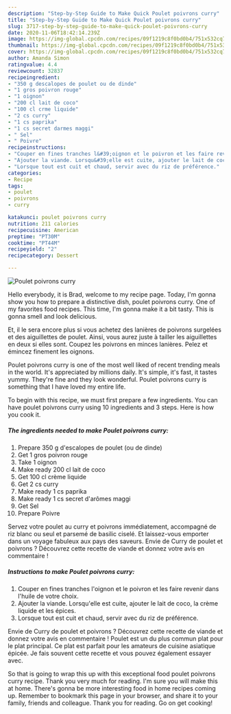 ```yaml
---
description: "Step-by-Step Guide to Make Quick Poulet poivrons curry"
title: "Step-by-Step Guide to Make Quick Poulet poivrons curry"
slug: 3717-step-by-step-guide-to-make-quick-poulet-poivrons-curry
date: 2020-11-06T18:42:14.239Z
image: https://img-global.cpcdn.com/recipes/09f1219c8f0bd0b4/751x532cq70/poulet-poivrons-curry-photo-principale-de-la-recette.jpg
thumbnail: https://img-global.cpcdn.com/recipes/09f1219c8f0bd0b4/751x532cq70/poulet-poivrons-curry-photo-principale-de-la-recette.jpg
cover: https://img-global.cpcdn.com/recipes/09f1219c8f0bd0b4/751x532cq70/poulet-poivrons-curry-photo-principale-de-la-recette.jpg
author: Amanda Simon
ratingvalue: 4.4
reviewcount: 32837
recipeingredient:
- "350 g descalopes de poulet ou de dinde"
- "1 gros poivron rouge"
- "1 oignon"
- "200 cl lait de coco"
- "100 cl crme liquide"
- "2 cs curry"
- "1 cs paprika"
- "1 cs secret darmes maggi"
- " Sel"
- " Poivre"
recipeinstructions:
- "Couper en fines tranches l&#39;oignon et le poivron et les faire revenir dans l&#39;huile de votre choix."
- "Ajouter la viande. Lorsqu&#39;elle est cuite, ajouter le lait de coco, la crème liquide et les épices."
- "Lorsque tout est cuit et chaud, servir avec du riz de préférence."
categories:
- Recipe
tags:
- poulet
- poivrons
- curry

katakunci: poulet poivrons curry 
nutrition: 211 calories
recipecuisine: American
preptime: "PT30M"
cooktime: "PT44M"
recipeyield: "2"
recipecategory: Dessert

---
```



![Poulet poivrons curry](https://img-global.cpcdn.com/recipes/09f1219c8f0bd0b4/751x532cq70/poulet-poivrons-curry-photo-principale-de-la-recette.jpg)

Hello everybody, it is Brad, welcome to my recipe page. Today, I'm gonna show you how to prepare a distinctive dish, poulet poivrons curry. One of my favorites food recipes. This time, I'm gonna make it a bit tasty. This is gonna smell and look delicious.

Et, il le sera encore plus si vous achetez des lanières de poivrons surgelées et des aiguillettes de poulet. Ainsi, vous aurez juste à tailler les aiguillettes en deux si elles sont. Coupez les poivrons en minces lanières. Pelez et émincez finement les oignons.

Poulet poivrons curry is one of the most well liked of recent trending meals in the world. It's appreciated by millions daily. It's simple, it's fast, it tastes yummy. They're fine and they look wonderful. Poulet poivrons curry is something that I have loved my entire life.


To begin with this recipe, we must first prepare a few ingredients. You can have poulet poivrons curry using 10 ingredients and 3 steps. Here is how you cook it.

<!--inarticleads1-->

##### The ingredients needed to make Poulet poivrons curry:

1. Prepare 350 g d&#39;escalopes de poulet (ou de dinde)
1. Get 1 gros poivron rouge
1. Take 1 oignon
1. Make ready 200 cl lait de coco
1. Get 100 cl crème liquide
1. Get 2 cs curry
1. Make ready 1 cs paprika
1. Make ready 1 cs secret d&#39;arômes maggi
1. Get  Sel
1. Prepare  Poivre


Servez votre poulet au curry et poivrons immédiatement, accompagné de riz blanc ou seul et parsemé de basilic ciselé. Et laissez-vous emporter dans un voyage fabuleux aux pays des saveurs. Envie de Curry de poulet et poivrons ? Découvrez cette recette de viande et donnez votre avis en commentaire ! 

<!--inarticleads2-->

##### Instructions to make Poulet poivrons curry:

1. Couper en fines tranches l&#39;oignon et le poivron et les faire revenir dans l&#39;huile de votre choix.
1. Ajouter la viande. Lorsqu&#39;elle est cuite, ajouter le lait de coco, la crème liquide et les épices.
1. Lorsque tout est cuit et chaud, servir avec du riz de préférence.


Envie de Curry de poulet et poivrons ? Découvrez cette recette de viande et donnez votre avis en commentaire ! Poulet est un du plus commun plat pour le plat principal. Ce plat est parfait pour les amateurs de cuisine asiatique épicée. Je fais souvent cette recette et vous pouvez également essayer avec. 

So that is going to wrap this up with this exceptional food poulet poivrons curry recipe. Thank you very much for reading. I'm sure you will make this at home. There's gonna be more interesting food in home recipes coming up. Remember to bookmark this page in your browser, and share it to your family, friends and colleague. Thank you for reading. Go on get cooking!
